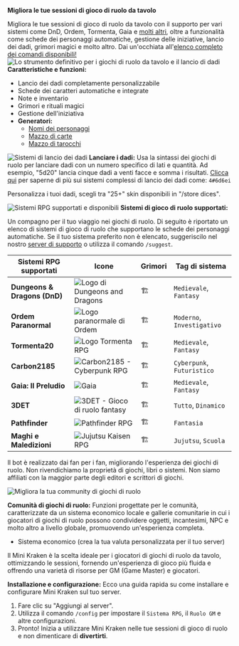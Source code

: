 **Migliora le tue sessioni di gioco di ruolo da tavolo**

Migliora le tue sessioni di gioco di ruolo da tavolo con il supporto per vari sistemi come DnD, Ordem, Tormenta, Gaia e [molti altri](https://rpg.arkanus.app/), oltre a funzionalità come schede dei personaggi automatiche, gestione delle iniziative, lancio dei dadi, grimori magici e molto altro. Dai un'occhiata all'[elenco completo dei comandi disponibili!](https://rpg.arkanus.app/commands)
![Lo strumento definitivo per i giochi di ruolo da tavolo e il lancio di dadi](https://rpg.arkanus.app/static/img/util/bot/it/index.webp)
**Caratteristiche e funzioni:**

- Lancio dei dadi completamente personalizzabile
- Schede dei caratteri automatiche e integrate
- Note e inventario
- Grimori e rituali magici
- Gestione dell'iniziativa
- **Generatori:**
   - [Nomi dei personaggi](https://rpg.arkanus.app/it/tools/names)
   - [Mazzo di carte](https://rpg.arkanus.app/it/tools/poker)
   - [Mazzo di tarocchi](https://rpg.arkanus.app/it/tools/tarot)
  
  
![Sistemi di lancio dei dadi](https://rpg.arkanus.app/static/img/util/bot/it/dice.webp)
**Lanciare i dadi:**
Usa la sintassi dei giochi di ruolo per lanciare dadi con un numero specifico di lati e quantità. Ad esempio, "5d20" lancia cinque dadi a venti facce e somma i risultati.
[Clicca qui](https://rpg.arkanus.app/en/dices) per saperne di più sui sistemi complessi di lancio dei dadi come: `4#6d6ei`

Personalizza i tuoi dadi, scegli tra "25+" skin disponibili in "/store dices".

![Sistemi RPG supportati e disponibili](https://rpg.arkanus.app/static/img/util/bot/it/system.webp)
**Sistemi di gioco di ruolo supportati:**

Un compagno per il tuo viaggio nei giochi di ruolo. Di seguito è riportato un elenco di sistemi di gioco di ruolo che supportano le schede dei personaggi automatiche. Se il tuo sistema preferito non è elencato, suggeriscilo nel nostro [server di supporto](https://discord.com/invite/Nm3CypkQaq) o utilizza il comando `/suggest`.

| Sistemi RPG supportati | Icone | Grimori | Tag di sistema |
| ---------------------- | -------------------------------------------------- | -------- | ------------------- |
| **Dungeons & Dragons (DnD)** | ![Logo di Dungeons and Dragons](https://rpg.arkanus.app/static/img/util/bot/icons/DnD.webp) | 🏗️ | `Medievale`, `Fantasy` |
| **Ordem Paranormal** | ![Logo paranormale di Ordem](https://rpg.arkanus.app/static/img/util/bot/icons/Ordem.webp) | 🏗️ | `Moderno`, `Investigativo` |
| **Tormenta20** | ![Logo Tormenta RPG](https://rpg.arkanus.app/static/img/util/bot/icons/T20.webp) | 🏗️ | `Medievale`, `Fantasy` |
| **Carbon2185** | ![Carbon2185 - Cyberpunk RPG](https://rpg.arkanus.app/static/img/util/bot/icons/Carbon.webp) | 🏗️ | `Cyberpunk`, `Futuristico` |
| **Gaia: Il Preludio** | ![Gaia](https://rpg.arkanus.app/static/img/util/bot/icons/Gaia.webp) | 🏗️ | `Medievale`, `Fantasy` |
| **3DET** | ![3DET - Gioco di ruolo fantasy](https://rpg.arkanus.app/static/img/util/bot/icons/3DET.webp) | 🏗️ | `Tutto`, `Dinamico` |
| **Pathfinder** | ![Pathfinder RPG](https://rpg.arkanus.app/static/img/util/bot/icons/Pathfinder.webp) | 🏗️ | `Fantasia` |
| **Maghi e Maledizioni** | ![Jujutsu Kaisen RPG](https://rpg.arkanus.app/static/img/util/bot/icons/FeM.webp) | 🏗️ | `Jujutsu`, `Scuola` |

Il bot è realizzato dai fan per i fan, migliorando l'esperienza dei giochi di ruolo. Non rivendichiamo la proprietà di giochi, libri o sistemi. Non siamo affiliati con la maggior parte degli editori e scrittori di giochi.

![Migliora la tua community di giochi di ruolo](https://rpg.arkanus.app/static/img/util/bot/it/comunity.webp)

**Comunità di giochi di ruolo:**
Funzioni progettate per le comunità, caratterizzate da un sistema economico locale e gallerie comunitarie in cui i giocatori di giochi di ruolo possono condividere oggetti, incantesimi, NPC e molto altro a livello globale, promuovendo un'esperienza completa.

- Sistema economico (crea la tua valuta personalizzata per il tuo server)


Il Mini Kraken è la scelta ideale per i giocatori di giochi di ruolo da tavolo, ottimizzando le sessioni, fornendo un'esperienza di gioco più fluida e offrendo una varietà di risorse per GM (Game Master) e giocatori.

**Installazione e configurazione:**
Ecco una guida rapida su come installare e configurare Mini Kraken sul tuo server.

1. Fare clic su "Aggiungi al server".
2. Utilizza il comando `/config` per impostare il `Sistema RPG`, il `Ruolo GM` e altre configurazioni.
3. Pronto! Inizia a utilizzare Mini Kraken nelle tue sessioni di gioco di ruolo e non dimenticare di **divertirti**.